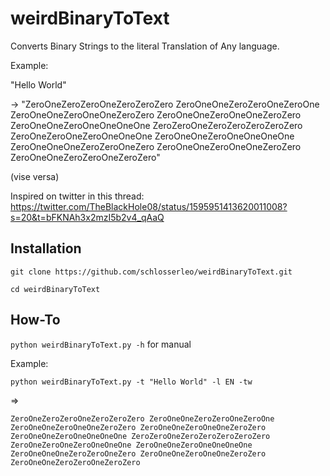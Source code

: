 # weirdBinaryToText

Converts Binary Strings to the literal Translation of Any language.

Example:

"Hello World"

-> "ZeroOneZeroZeroOneZeroZeroZero ZeroOneOneZeroZeroOneZeroOne ZeroOneOneZeroOneOneZeroZero ZeroOneOneZeroOneOneZeroZero ZeroOneOneZeroOneOneOneOne ZeroZeroOneZeroZeroZeroZeroZero ZeroOneZeroOneZeroOneOneOne ZeroOneOneZeroOneOneOneOne ZeroOneOneOneZeroZeroOneZero ZeroOneOneZeroOneOneZeroZero ZeroOneOneZeroZeroOneZeroZero"

(vise versa)

Inspired on twitter in this thread:
https://twitter.com/TheBlackHole08/status/1595951413620011008?s=20&t=bFKNAh3x2mzI5b2v4_qAaQ

## Installation
`git clone https://github.com/schlosserleo/weirdBinaryToText.git`

`cd weirdBinaryToText`

## How-To
`python weirdBinaryToText.py -h` for manual

Example:

`python weirdBinaryToText.py -t "Hello World" -l EN -tw`

=> 

`ZeroOneZeroZeroOneZeroZeroZero ZeroOneOneZeroZeroOneZeroOne ZeroOneOneZeroOneOneZeroZero ZeroOneOneZeroOneOneZeroZero ZeroOneOneZeroOneOneOneOne ZeroZeroOneZeroZeroZeroZeroZero ZeroOneZeroOneZeroOneOneOne ZeroOneOneZeroOneOneOneOne ZeroOneOneOneZeroZeroOneZero ZeroOneOneZeroOneOneZeroZero ZeroOneOneZeroZeroOneZeroZero`
